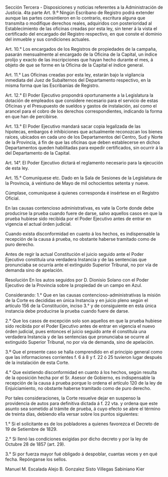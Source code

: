 Sección Tercera - Disposiciones y noticias referentes a la Administración de Justicia. 4ta parte
Art. 9.º Ningún Escribano de Registro podrá extender aunque las partes consintieron en lo contrario, escritura alguna que transmita o modifique derechos reales, adquiridos con posterioridad al Establecimiento de las oficinas creadas por esta ley, sin tener á la vista el certificado del encargado del Registro respectivo, en que conste el dominio del inmueble y sus condiciones actuales.

Art. 10.° Los encargados de los Registros de propiedades de la campaña, pasarán mensualmente al encargado de la Oficina de la Capital, un índice prolijo y exacto de las inscripciones que hayan hecho durante el mes, á objeto de que se forme en la Oficina de la
Capital el índice general.

Art. 11.° Las Oficinas creadas por esta ley, estarán bajo la vigilancia inmediata del Juez de Subalternos del Departamento respectivo, en la misma forma que las Escribanías de Registro.

Art. 12.° El Poder Ejecutivo propondrá oportunamente a la Legislatura la dotación de empleados que considere necesario para el servicio de estas Oficinas y el Presupuesto de sueldos y gastos de instalación, así como el arancel para el cobro de los derechos correspondientes, indicando la forma en que han de percibirse.

Art. 13.° El Poder Ejecutivo mandará sacar copia legalizada de las hipotecas, embargos é inhibiciones que actualmente reconozcan los bienes raíces, ubicados en cada uno de los Departamentos del Centro, Sud y Norte de la Provincia, á fin de que las oficinas que deben establecerse en dichos Departamentos queden habilitadas para expedir certificados, sin ocurrir á la del Departamento de la Capital.

Art. 14°. El Poder Ejecutivo dictará el reglamento necesario para la ejecución de esta ley.

Art. 15.° Comuníquese etc. Dado en la Sala de Sesiones de la Legislatura de la Provincia, á veintiuno de Mayo de mil ochocientos setenta y nueve.


Cúmplase, comuníquese á quienes corresponda é insértese en el Registro Oficial.

En las causas contencioso administrativas, es vate la Corte donde debe producirse la prueba cuando fuere de darse, salvo aquellos casos en que la prueba hubiese sido recibida por el Poder Ejecutivo antes de entrar en vigencia el actual órden judicial.

Cuando exista disconformidad en cuanto á los hechos, es indispensable la recepción de la causa á prueba, no obstante haberse tramitado como de puro derecho.

Antes de regir la actual Constitución el juicio seguido ante el Poder Ejecutivo constituía una verdadera Instancia y de las sentencias que pronunciaba se ocurría ante el extinguido Superior Tribunal, no por vía de demanda sino de apelación.

Resolución
En los autos seguidos por D. Dionisio Solano con el Poder Ejecutivo de la Provincia sobre la propiedad de un campo en Azul.

Considerando: 1.° Que en las causas contencioso-administrativas la misión de la Corte es decididas en única Instancia y en juicio pleno según el artículo 156 de la Constitución, inciso 3.° y de consiguiente en esta única instancia debe producirse la prueba cuando fuere de darse.

2.° Que los casos de excepción solo son aquellos en que la prueba hubiese sido recibida por el Poder Ejecutivo antes de entrar en vigencia el nuevo órden judicial, pues entonces el juicio seguido ante él constituía una verdadera Instancia y de las sentencias que pronunciaba se ocurre al extinguido Superior Tribunal, no por vía de demanda, sino de apelación.

3.º Que el presente caso se halla comprendido en el principio general como que las informaciones corrientes f. 6 á 8 y f. 22 ó 25 tuvieron lugar después de la instalación de esta Corte.

4.° Que existiendo disconformidad en cuanto á los hechos, según resulta de la oposición hecha por el Sr. Asesor de Gobierno, es indispensable la recepción de la causa á prueba porque lo ordena el artículo 120 de la ley de Enjuiciamiento, no obstante haberse tramitado como de puro derecho.

Por tales consideraciones, la Corte resuelve dejar en suspenso la providencia de autos para definitiva dictada á f. 22 vta. y ordena que este asunto sea sometido al trámite de prueba, á cuyo efecto se abre el término de treinta días, debiendo ella versar sobre los puntos siguientes:

1.° Si el solicitante es de los pobladores a quienes favorezca el Decreto de 19 de Setiembre de 1829. 

2.° Si llenó las condiciones exigidas por dicho decreto y por la ley de Octubre 28 de 1857 (art. 29).

3.° Si por fuerza mayor fué obligado á despoblar, cuantas veces y en qué fecha. Repónganse los sellos.

Manuel M. Escalada
Alejo B. Gonzalez
Sisto Villegas
Sabiniano Kier



